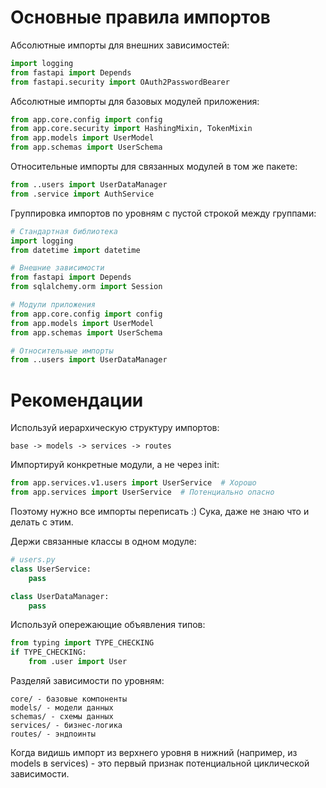 # Основные правила импортов

Абсолютные импорты для внешних зависимостей:
```python
import logging
from fastapi import Depends
from fastapi.security import OAuth2PasswordBearer
```
Абсолютные импорты для базовых модулей приложения:
```python
from app.core.config import config
from app.core.security import HashingMixin, TokenMixin
from app.models import UserModel
from app.schemas import UserSchema
```
Относительные импорты для связанных модулей в том же пакете:
```python
from ..users import UserDataManager
from .service import AuthService
```

Группировка импортов по уровням с пустой строкой между группами:
```python
# Стандартная библиотека
import logging
from datetime import datetime

# Внешние зависимости
from fastapi import Depends
from sqlalchemy.orm import Session

# Модули приложения
from app.core.config import config
from app.models import UserModel
from app.schemas import UserSchema

# Относительные импорты
from ..users import UserDataManager
```

# Рекомендации

Используй иерархическую структуру импортов:
```
base -> models -> services -> routes
```


Импортируй конкретные модули, а не через init:
```python
from app.services.v1.users import UserService  # Хорошо
from app.services import UserService  # Потенциально опасно
```

Поэтому нужно все импорты переписать :)
Сука, даже не знаю что и делать с этим.

Держи связанные классы в одном модуле:
```python
# users.py
class UserService:
    pass

class UserDataManager:
    pass
```


Используй опережающие объявления типов:
```python
from typing import TYPE_CHECKING
if TYPE_CHECKING:
    from .user import User
```


Разделяй зависимости по уровням:

    core/ - базовые компоненты
    models/ - модели данных
    schemas/ - схемы данных
    services/ - бизнес-логика
    routes/ - эндпоинты

Когда видишь импорт из верхнего уровня в нижний (например, из models в services) - это первый признак потенциальной циклической зависимости.
